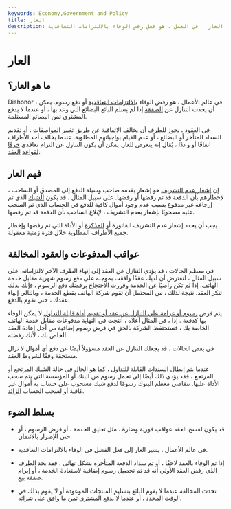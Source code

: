 ```yaml
---
keywords: Economy,Government and Policy
title: العار
description: العار ، في العمل ، هو فعل رفض الوفاء بالالتزامات التعاقدية.
---
```


# العار
## ما هو العار؟

Dishonor ، في عالم الأعمال ، هو رفض الوفاء [بالالتزامات التعاقدية](/obligation) أو دفع رسوم. يمكن أن يحدث التنازل عن [الصفقة](/transaction) إذا لم يسلم البائع البضائع التي وعد بها ، أو عندما لا يدفع المشتري ثمن البضائع المستلمة.

في العقود ، يجوز للطرف أن يخالف الاتفاقية عن طريق تغيير المواصفات ، أو تقديم السداد المتأخر أو البضائع ، أو عدم القيام بواجباتهم المطلوبة. عندما يخالف أحد الأطراف اتفاقًا أو وعدًا ، يُقال إنه يتعرض للعار. يمكن أن يكون التنازل عن التزام تعاقدي [خرقًا لقواعد](/breach-of-contract) [العقد](/breach-of-contract).

## فهم العار

إن [إشعار عدم التشريف](/notice-of-dishonor) هو إشعار يقدمه صاحب وسيلة الدفع إلى المصدق أو الساحب ، لإخطارهم بأن الدفعة قد تم رفضها أو رفضها. على سبيل المثال ، قد يكون [الشيك](/check) الذي تم إرجاعه غير مدفوع بسبب عدم وجود أموال كافية للدفع في الحساب الذي تم السحب عليه مصحوبًا بإشعار بعدم التشريف ، لإبلاغ الساحب بأن الدفعة قد تم رفضها.

يجب أن يحدد إشعار عدم التشريف الفاتورة أو [المذكرة](/note) أو الأداة التي تم رفضها وإخطار جميع الأطراف المطلوبة خلال فترة زمنية معقولة.

## عواقب المدفوعات والعقود المخالفة

في معظم الحالات ، قد يؤدي التنازل عن العقد إلى إنهاء الطرف الآخر لالتزاماته. على سبيل المثال ، لنفترض أن لديك عقدًا وافقت بموجبه على دفع رسوم شهرية مقابل خدمة الهاتف. إذا لم تكن راضيًا عن الخدمة وقررت الاحتجاج برفضك دفع الرسوم ، فإنك بذلك تنكر العقد. نتيجة لذلك ، من المحتمل أن تقوم شركة الهاتف بقطع الخدمة ، وبالتالي إنهاء عقدك ، حتى تقوم بالدفع.

يتم فرض [رسوم أو غرامة على التنازل عن عقد أو تقديم](/fee) [أداة قابلة للتداول](/negotiable-instrument) لا يمكن الوفاء بها كدفعة . إذا ، في المثال أعلاه ، أنتجت في النهاية مدفوعات مقابل خدمة الهاتف الخاصة بك ، فستحتفظ الشركة بالحق في فرض رسوم إضافية من أجل إعادة العقد الخاص بك ، لأنك رفضته.

في بعض الحالات ، قد يجعلك التنازل عن العقد مسؤولاً أيضًا عن دفع أي أموال لا تزال مستحقة وفقًا لشروط العقد.

عندما يتم إبطال السندات القابلة للتداول ، كما هو الحال في حالة الشيك المرتجع أو المرتجع ، فقد يؤدي ذلك أيضًا إلى تحمل رسوم من البنك أو المؤسسة التي يتم سحب الأداة عليها. تتقاضى معظم البنوك رسومًا لدفع شيك مسحوب على حساب به أموال غير كافية أو لسحب الحساب [الزائد](/overdraft).

## يسلط الضوء

- قد يكون لفسخ العقد عواقب فورية وضارة ، مثل تعليق الخدمة ، أو فرض الرسوم ، أو حتى الإضرار بالائتمان.

- في عالم الأعمال ، يشير العار إلى فعل الفشل في الوفاء بالالتزامات التعاقدية.

- إذا تم الوفاء بالعقد لاحقًا ، أو تم سداد الدفعة المتأخرة بشكل نهائي ، فقد يجد الطرف الذي رفض العقد الأولي أنه قد تم تحصيل رسوم إضافية لاستعادة الخدمة ، أو إبرام صفقة بيع.

- تحدث المخالفة عندما لا يقوم البائع بتسليم المنتجات الموعودة أو لا يقوم بذلك في الوقت المحدد ، أو عندما لا يدفع المشتري ثمن ما وافق على شرائه.

